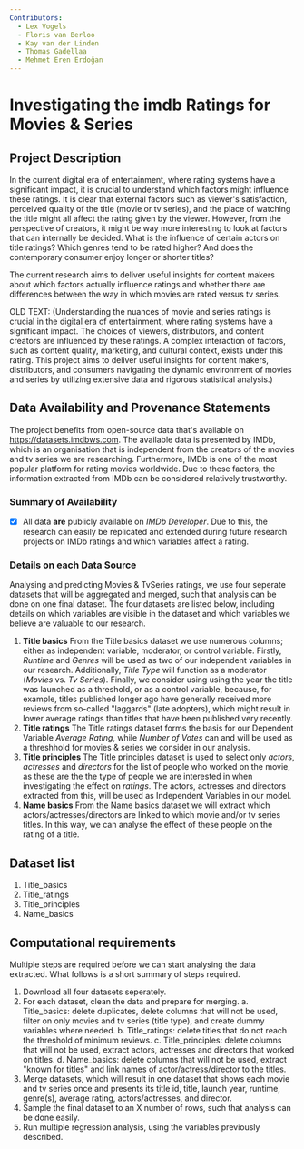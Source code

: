 ```yaml
---
Contributors:
  - Lex Vogels
  - Floris van Berloo
  - Kay van der Linden
  - Thomas Gadellaa
  - Mehmet Eren Erdoğan
---
```


# Investigating the imdb Ratings for Movies & Series
 
## Project Description

In the current digital era of entertainment, where rating systems have a significant impact, it is crucial to understand which factors might influence these ratings. It is clear that external factors such as viewer's satisfaction, perceived quality of the title (movie or tv series), and the place of watching the title might all affect the rating given by the viewer. However, from the perspective of creators, it might be way more interesting to look at factors that can internally be decided. What is the influence of certain actors on title ratings? Which genres tend to be rated higher? And does the contemporary consumer enjoy longer or shorter titles? 

The current research aims to deliver useful insights for content makers about which factors actually influence ratings and whether there are differences between the way in which movies are rated versus tv series. 

OLD TEXT:
(Understanding the nuances of movie and series ratings is crucial in the digital era of entertainment, where rating systems have a significant impact. The choices of viewers, distributors, and content creators are influenced by these ratings. A complex interaction of factors, such as content quality, marketing, and cultural context, exists under this rating.
This project aims to deliver useful insights for content makers, distributors, and consumers navigating the dynamic environment of movies and series by utilizing extensive data and rigorous statistical analysis.)

## Data Availability and Provenance Statements

The project benefits from open-source data that's available on https://datasets.imdbws.com. The available data is presented by IMDb, which is an organisation that is independent from the creators of the movies and tv series we are researching. Furthermore, IMDb is one of the most popular platform for rating movies worldwide. Due to these factors, the information extracted from IMDb can be considered relatively trustworthy.

### Summary of Availability

- [x] All data **are** publicly available on *IMDb Developer*. 
Due to this, the research can easily be replicated and extended during future research projects on IMDb ratings and which variables affect a rating.

### Details on each Data Source
Analysing and predicting Movies & TvSeries ratings, we use four seperate datasets that will be aggregated and merged, such that analysis can be done on one final dataset. The four datasets are listed below, including details on which variables are visible in the dataset and which variables we believe are valuable to our research. 

1. **Title basics**
  From the Title basics dataset we use numerous columns; either as independent variable, moderator, or control variable. Firstly, *Runtime* and *Genres* will be used as two of our independent variables in our research. Additionally, *Title Type* will function as a moderator (*Movies* vs. *Tv Series*). Finally, we consider using using the year the title was launched as a threshold, or as a control variable, because, for example, titles published longer ago have generally received more reviews from so-called "laggards" (late adopters), which might result in lower average ratings than titles that have been published very recently.
2. **Title ratings**
  The Title ratings dataset forms the basis for our Dependent Variable *Average Rating*, while *Number of Votes* can and will be used as a threshhold for movies & series we consider in our analysis.
3. **Title principles**
  The Title principles dataset is used to select only *actors*, *actresses* and *directors* for the list of people who worked on the movie, as these are the the type of people we are interested in when investigating the effect on *ratings*. The actors, actresses and directors extracted from this, will be used as Independent Variables in our model.
4. **Name basics**
  From the Name basics dataset we will extract which actors/actresses/directors are linked to which movie and/or tv series titles. In this way, we can analyse the effect of these people on the rating of a title.

## Dataset list

1. Title_basics
2. Title_ratings
4. Title_principles
3. Name_basics

## Computational requirements

Multiple steps are required before we can start analysing the data extracted. What follows is a short summary of steps required.
1. Download all four datasets seperately.
2. For each dataset, clean the data and prepare for merging.
    a. Title_basics: delete duplicates, delete columns that will not be used, filter on only movies and tv series (title type), and create dummy variables where needed.
    b. Title_ratings: delete titles that do not reach the threshold of minimum reviews.
    c. Title_principles: delete columns that will not be used, extract actors, actresses and directors that worked on titles.
    d. Name_basics: delete columns that will not be used, extract "known for titles" and link names of actor/actress/director to the titles.
3. Merge datasets, which will result in one dataset that shows each movie and tv series once and presents its title id, title, launch year, runtime, genre(s), average rating, actors/actresses, and director.
4. Sample the final dataset to an X number of rows, such that analysis can be done easily.
5. Run multiple regression analysis, using the variables previously described.